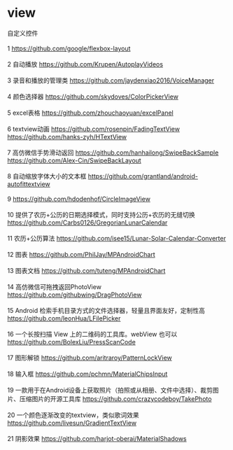 # view
自定义控件
<br></br>
1 https://github.com/google/flexbox-layout
<br></br>
2 自动播放 https://github.com/Krupen/AutoplayVideos
<br></br>
3 录音和播放的管理类 https://github.com/jaydenxiao2016/VoiceManager
<br></br>
4 颜色选择器 https://github.com/skydoves/ColorPickerView
<br></br>
5 excel表格 https://github.com/zhouchaoyuan/excelPanel
<br></br>
6 textview动画 https://github.com/rosenpin/FadingTextView https://github.com/hanks-zyh/HTextView
<br></br>
7 高仿微信手势滑动返回 https://github.com/hanhailong/SwipeBackSample https://github.com/Alex-Cin/SwipeBackLayout
<br></br>
8 自动缩放字体大小的文本框 https://github.com/grantland/android-autofittextview
<br></br>
9 https://github.com/hdodenhof/CircleImageView
<br></br>
10 提供了农历+公历的日期选择模式，同时支持公历+农历的无缝切换 https://github.com/Carbs0126/GregorianLunarCalendar
<br></br>
11 农历+公历算法 https://github.com/isee15/Lunar-Solar-Calendar-Converter
<br></br>
12 图表 https://github.com/PhilJay/MPAndroidChart
<br></br>
13 图表文档 https://github.com/tuteng/MPAndroidChart
<br></br>
14 高仿微信可拖拽返回PhotoView https://github.com/githubwing/DragPhotoView
<br></br>
15 Android 检索手机目录方式的文件选择器，轻量且界面友好，定制性高 https://github.com/leonHua/LFilePicker
<br></br>
16 一个长按扫描 View 上的二维码的工具库。webView 也可以 https://github.com/BolexLiu/PressScanCode
<br></br>
17 图形解锁 https://github.com/aritraroy/PatternLockView
<br></br>
18 输入框 https://github.com/pchmn/MaterialChipsInput
<br></br>
19 一款用于在Android设备上获取照片（拍照或从相册、文件中选择）、裁剪图片、压缩图片的开源工具库 https://github.com/crazycodeboy/TakePhoto
<br></br>
20 一个颜色逐渐改变的textview，类似歌词效果 https://github.com/livesun/GradientTextView
<br></br>
21 阴影效果 https://github.com/harjot-oberai/MaterialShadows
<br></br>
<br></br>
<br></br>
<br></br>
<br></br>


